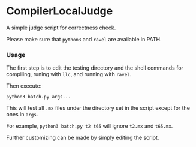 # CompilerLocalJudge

A simple judge script for correctness check.

Please make sure that `python3` and `ravel` are available in PATH.

### Usage

The first step is to edit the testing directory and the shell commands for compiling, runing with `llc`, and running with `ravel`.

Then execute:

```shell
python3 batch.py args...
```

This will test all `.mx` files under the directory set in the script except for the ones in `args`.

For example, `python3 batch.py t2 t65` will ignore `t2.mx` and `t65.mx`.

Further customizing can be made by simply editing the script.

